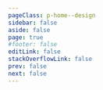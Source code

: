 ```yaml
---
pageClass: p-home--design
sidebar: false
aside: false
page: true
#footer: false
editLink: false
stackOverflowLink: false
prev: false
next: false
---
```


<script setup>
import SwagLine from "./components/home/SwagLine.vue";
import SwagDesignHero from "./components/home/SwagDesignHero.vue";
import SwagExposed from "./components/home/SwagExposed.vue";
import SwagResources from "./components/home/SwagResources.vue";
import LearnMore from "./components/banner/LearnMore.vue";
import TargetGroup from "./components/banner/TargetGroup.vue";
import NPM from "./components/interaction/NPM.vue";
</script>

<!-- HERO -->
<SwagDesignHero class="my-30">
    <template #label>Open-Source</template>
    <template #title>Meteor design system.</template>
    <template #subtitle>Build the extraordinary.</template>
    <template #content><p>Meteor is Shopware’s open-source design system that drives our commerce solutions. Extend and customise every aspect of Shopware – create elegant, delightful, and accessible experiences. There are no limits to your imagination.</p></template>
    <template #links>
    <TargetGroup
    btnlabelleft="For designers."
    pageleft="/getstarted/#designers"
    btnlabelright="For developers."
    pageright="/getstarted/#developers"
    />
    </template>
    <template #image>
    <picture>
    <source media="(prefers-color-scheme: dark)" srcset="/home/design-hero@dark.png 4x">
    <img class="class" decoding="async" loading="lazy" alt="A sketch of the Accessibility icon. The image is tinted in shades of green." srcset="/home/design-hero.png 4x" src="/home/design-hero.png" width="100%" height="auto">
    </picture>
    </template>
</SwagDesignHero>

<SwagLine />

<SwagExposed class="my-30" />

<SwagResources class="my-30" />